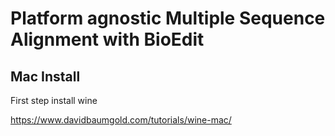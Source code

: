# Platform agnostic Multiple Sequence Alignment with BioEdit

## Mac Install 

First step install wine

https://www.davidbaumgold.com/tutorials/wine-mac/
```Bash
```

